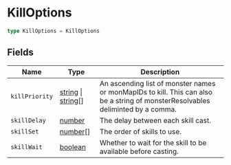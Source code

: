 # KillOptions



```typescript
type KillOptions = KillOptions
```

## Fields

| Name | Type | Description |
|------|------|-------------|
| `killPriority` | [string](https://developer.mozilla.org/en-US/docs/Web/JavaScript/Reference/Global_Objects/String) \| [string](https://developer.mozilla.org/en-US/docs/Web/JavaScript/Reference/Global_Objects/String)[] | An ascending list of monster names or monMapIDs to kill. This can also be a string of monsterResolvables deliminted by a comma. |
| `skillDelay` | [number](https://developer.mozilla.org/en-US/docs/Web/JavaScript/Reference/Global_Objects/Number) | The delay between each skill cast. |
| `skillSet` | [number](https://developer.mozilla.org/en-US/docs/Web/JavaScript/Reference/Global_Objects/Number)[] | The order of skills to use. |
| `skillWait` | [boolean](https://developer.mozilla.org/en-US/docs/Web/JavaScript/Reference/Global_Objects/Boolean) | Whether to wait for the skill to be available before casting. |
